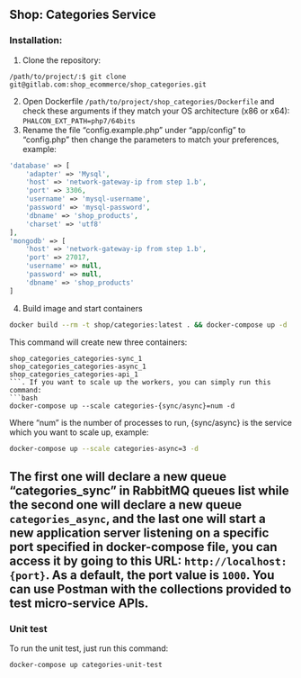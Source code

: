 Shop: Categories Service
--
### Installation:

1. Clone the repository:
```
/path/to/project/:$ git clone git@gitlab.com:shop_ecommerce/shop_categories.git
```
2. Open Dockerfile ```/path/to/project/shop_categories/Dockerfile``` and check these arguments if they match your OS architecture (x86 or x64): ```PHALCON_EXT_PATH=php7/64bits```
3. Rename the file “config.example.php” under “app/config” to “config.php” then change the parameters to match your preferences, example:
```php
'database' => [
    'adapter' => 'Mysql',
    'host' => 'network-gateway-ip from step 1.b',
    'port' => 3306,
    'username' => 'mysql-username',
    'password' => 'mysql-password',
    'dbname' => 'shop_products',
    'charset' => 'utf8'
],
'mongodb' => [
    'host' => 'network-gateway-ip from step 1.b',
    'port' => 27017,
    'username' => null,
    'password' => null,
    'dbname' => 'shop_products'
]
```
4. Build image and start containers 
```bash
docker build --rm -t shop/categories:latest . && docker-compose up -d
```
This command will create new three containers: 
```
shop_categories_categories-sync_1
shop_categories_categories-async_1
shop_categories_categories-api_1
```. If you want to scale up the workers, you can simply run this command:
```bash
docker-compose up --scale categories-{sync/async}=num -d
```
Where “num” is the number of processes to run, {sync/async} is the service which you want to scale up, example:
```bash
docker-compose up --scale categories-async=3 -d
```
The first one will declare a new queue “categories_sync” in RabbitMQ queues list while the second one will declare a new queue ```categories_async```, and the last one will start a new application server listening on a specific port specified in docker-compose file, you can access it by going to this URL:
```http://localhost:{port}```. As a default, the port value is ```1000```. You can use Postman with the collections provided to test micro-service APIs.
---
### Unit test
To run the unit test, just run this command:
```bash
docker-compose up categories-unit-test
```